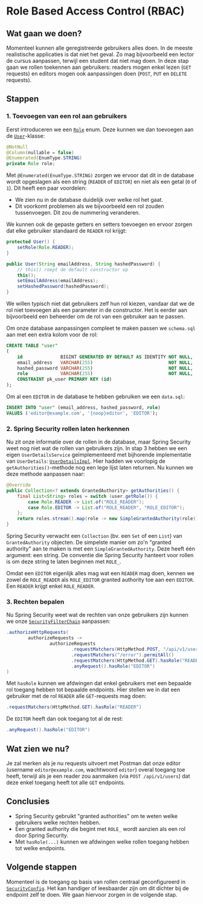 # Role Based Access Control (RBAC)

## Wat gaan we doen?

Momenteel kunnen alle geregistreerde gebruikers alles doen. In de meeste realistische applicaties
is dat niet het geval. Zo mag bijvoorbeeld een lector de cursus aanpassen, terwijl een student
dat niet mag doen. In deze stap gaan we rollen toekennen aan gebruikers: readers mogen enkel
lezen (`GET` requests) en editors mogen ook aanpassingen doen (`POST`, `PUT` en `DELETE` requests).

## Stappen

### 1. Toevoegen van een rol aan gebruikers

Eerst introduceren we een [`Role`](./src/main/java/be/ucll/backend2/model/Role.java) enum. Deze kunnen we dan
toevoegen aan de [`User`](./src/main/java/be/ucll/backend2/model/User.java)-klasse:

```java
@NotNull
@Column(nullable = false)
@Enumerated(EnumType.STRING)
private Role role;
```

Met `@Enumerated(EnumType.STRING)` zorgen we ervoor dat dit in de database wordt opgeslagen als een string (`READER` of `EDITOR`)
en niet als een getal (`0` of `1`). Dit heeft een paar voordelen:

- We zien nu in de database duidelijk over welke rol het gaat.
- Dit voorkomt problemen als we bijvoorbeeld een rol zouden tussenvoegen. Dit zou de nummering veranderen.

We kunnen ook de gepaste getters en setters toevoegen en ervoor zorgen dat elke gebruiker standaard de `READER` rol krijgt:

```java
protected User() {
    setRole(Role.READER);
}

public User(String emailAddress, String hashedPassword) {
    // this() roept de default constructor op
    this();
    setEmailAddress(emailAddress);
    setHashedPassword(hashedPassword);
}
```

We willen typisch niet dat gebruikers zelf hun rol kiezen, vandaar dat we de rol niet toevoegen als een parameter in de constructor.
Het is eerder aan bijvoorbeeld een beheerder om de rol van een gebruiker aan te passen.

Om onze database aanpassingen compleet te maken passen we `schema.sql` aan met een extra kolom voor de rol:

```sql
CREATE TABLE "user"
(
    id              BIGINT GENERATED BY DEFAULT AS IDENTITY NOT NULL,
    email_address   VARCHAR(255)                            NOT NULL,
    hashed_password VARCHAR(255)                            NOT NULL,
    role            VARCHAR(255)                            NOT NULL,
    CONSTRAINT pk_user PRIMARY KEY (id)
);
```

Om al een `EDITOR` in de database te hebben gebruiken we een `data.sql`:

```sql
INSERT INTO "user" (email_address, hashed_password, role)
VALUES ('editor@example.com', '{noop}editor', 'EDITOR');
```

### 2. Spring Security rollen laten herkennen

Nu zit onze informatie over de rollen in de database, maar Spring Security weet nog niet wat de rollen van gebruikers zijn. In stap 3 hebben we een eigen
`UserDetailsService` geïmplementeerd met bijhorende implementatie van `UserDetails`: [`UserDetailsImpl`](./src/main/java/be/ucll/backend2/model/UserDetailsImpl.java).
Hier hadden we voorlopig de `getAuthorities()`-methode nog een lege lijst laten returnen. Nu kunnen we deze methode aanpassen naar:

```java
@Override
public Collection<? extends GrantedAuthority> getAuthorities() {
    final List<String> roles = switch (user.getRole()) {
        case Role.READER -> List.of("ROLE_READER");
        case Role.EDITOR -> List.of("ROLE_READER", "ROLE_EDITOR");
    };
    return roles.stream().map(role -> new SimpleGrantedAuthority(role)).toList();
}
```

Spring Security verwacht een `Collection` (bv. een `Set` of een `List`) van `GrantedAuthority` objecten. De simpelste manier om zo'n "granted authority" aan te
maken is met een `SimpleGrantedAuthority`. Deze heeft één argument: een string. De conventie die Spring Security hanteert voor rollen is om deze string te laten
beginnen met `ROLE_`.

Omdat een `EDITOR` eigenlijk alles mag wat een `READER` mag doen, kennen we zowel de `ROLE_READER` als `ROLE_EDITOR` granted authority toe aan een `EDITOR`. Een
`READER` krijgt enkel `ROLE_READER`.

### 3. Rechten bepalen

Nu Spring Security weet wat de rechten van onze gebruikers zijn kunnen we onze [`SecurityFilterChain`](./src/main/java/be/ucll/backend2/config/SecurityConfig.java) aanpassen:

```java
.authorizeHttpRequests(
        authorizeRequests ->
                authorizeRequests
                        .requestMatchers(HttpMethod.POST, "/api/v1/users").permitAll()
                        .requestMatchers("/error").permitAll()
                        .requestMatchers(HttpMethod.GET).hasRole("READER")
                        .anyRequest().hasRole("EDITOR")
)
```

Met `hasRole` kunnen we afdwingen dat enkel gebruikers met een bepaalde rol toegang hebben tot bepaalde endpoints. Hier stellen we in dat een gebruiker met de rol `READER` alle `GET`-requests mag doen:

```java
.requestMatchers(HttpMethod.GET).hasRole("READER")
```

De `EDITOR` heeft dan ook toegang tot al de rest:

```java
.anyRequest().hasRole("EDITOR")
```

## Wat zien we nu?

Je zal merken als je nu requests uitvoert met Postman dat onze editor (username `editor@example.com`, wachtwoord `editor`) overal toegang toe heeft,
terwijl als je een reader zou aanmaken (via `POST /api/v1/users`) dat deze enkel toegang heeft tot alle `GET` endpoints.

## Conclusies

- Spring Security gebruikt "granted authorities" om te weten welke gebruikers welke rechten hebben.
- Een granted authority die begint met `ROLE_` wordt aanzien als een rol door Spring Security.
- Met `hasRole(...)` kunnen we afdwingen welke rollen toegang hebben tot welke endpoints.

## Volgende stappen

Momenteel is de toegang op basis van rollen centraal geconfigureerd in [`SecurityConfig`](./src/main/java/be/ucll/backend2/config/SecurityConfig.java). Het kan handiger of
leesbaarder zijn om dit dichter bij de endpoint zelf te doen. We gaan hiervoor zorgen in de volgende stap.
